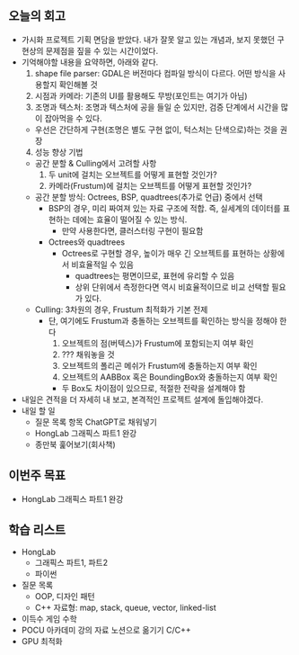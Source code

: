 ## 오늘의 회고
- 가시화 프로젝트 기획 면담을 받았다. 내가 잘못 알고 있는 개념과, 보지 못했던 구현상의 문제점을 짚을 수 있는 시간이었다.
- 기억해야할 내용을 요약하면, 아래와 같다.
  1. shape file parser: GDAL은 버전마다 컴파일 방식이 다르다. 어떤 방식을 사용할지 확인해볼 것
  2. 시점과 카메라: 기존의 UI를 활용해도 무방(포인트는 여기가 아님)
  3. 조명과 텍스처: 조명과 텍스처에 공을 들일 순 있지만, 검증 단계에서 시간을 많이 잡아먹을 수 있다.
    - 우선은 간단하게 구현(조명은 별도 구현 없이, 턱스처는 단색으로)하는 것을 권장
  4. 성능 향상 기법
    - 공간 분할 & Culling에서 고려할 사항
      1. 두 unit에 걸치는 오브젝트를 어떻게 표현할 것인가?
      2. 카메라(Frustum)에 걸치는 오브젝트를 어떻게 표현할 것인가?
    - 공간 분할 방식: Octrees, BSP, quadtrees(추가로 언급) 중에서 선택
      - BSP의 경우, 미리 짜여져 있는 자료 구조에 적합. 즉, 실세계의 데이터를 표현하는 데에는 효율이 떨어질 수 있는 방식.
        - 만약 사용한다면, 클러스터링 구현이 필요함
      - Octrees와 quadtrees
        - Octrees로 구현할 경우, 높이가 매우 긴 오브젝트를 표현하는 상황에서 비효율적일 수 있음
          - quadtrees는 평면이므로, 표현에 유리할 수 있음
          - 상위 단위에서 측정한다면 역시 비효율적이므로 비교 선택할 필요가 있다.
    - Culling: 3차원의 경우, Frustum 최적화가 기본 전제
      - 단, 여기에도 Frustum과 충돌하는 오브젝트를 확인하는 방식을 정해야 한다
        1. 오브젝트의 점(버텍스)가 Frustum에 포함되는지 여부 확인
        2. ??? 채워놓을 것
        3. 오브젝트의 폴리곤 메쉬가 Frustum에 충돌하는지 여부 확인
        4. 오브젝트의 AABBox 혹은 BoundingBox와 충돌하는지 여부 확인
          - 두 Box도 차이점이 있으므로, 적절한 전략을 설계해야 함
- 내일은 견적을 더 자세히 내 보고, 본격적인 프로젝트 설계에 돌입해야겠다.
- 내일 할 일
  - 질문 목록 항목 ChatGPT로 채워넣기
  - HongLab 그래픽스 파트1 완강
  - 종만북 훑어보기(회사책)
## 이번주 목표
- HongLab 그래픽스 파트1 완강
## 학습 리스트
  - HongLab
    - 그래픽스 파트1, 파트2
    - 파이썬
  - 질문 목록
      - OOP, 디자인 패턴
      - C++ 자료형: map, stack, queue, vector, linked-list
  - 이득수 게임 수학
  - POCU 아카데미 강의 자료 노션으로 옮기기 C/C++
  - GPU 최적화

